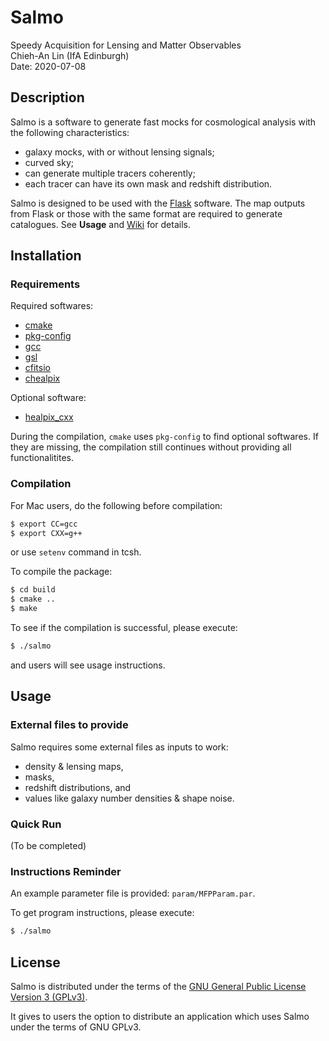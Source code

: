 Salmo
=====

Speedy Acquisition for Lensing and Matter Observables  
Chieh-An Lin (IfA Edinburgh)  
Date: 2020-07-08  


Description
-----------

Salmo is a software to generate fast mocks for cosmological analysis with the following characteristics:
- galaxy mocks, with or without lensing signals;
- curved sky;
- can generate multiple tracers coherently;
- each tracer can have its own mask and redshift distribution.

Salmo is designed to be used with the [Flask](https://github.com/hsxavier/flask) software. 
The map outputs from Flask or those with the same format are required to generate catalogues.
See **Usage** and [Wiki](https://github.com/Linc-tw/salmo/wiki) for details.


Installation
------------

### Requirements

Required softwares:
- [cmake](https://cmake.org/cmake/resources/software.html)
- [pkg-config](https://www.freedesktop.org/wiki/Software/pkg-config/)
- [gcc](https://gcc.gnu.org/)
- [gsl](https://www.gnu.org/software/gsl/)
- [cfitsio](https://heasarc.gsfc.nasa.gov/fitsio/fitsio.html)
- [chealpix](https://healpix.jpl.nasa.gov/index.shtml)

Optional software:
- [healpix_cxx](https://healpix.jpl.nasa.gov/index.shtml)

During the compilation, `cmake` uses `pkg-config` to find optional softwares. If they are missing, the compilation still continues without providing all functionalitites.


### Compilation

For Mac users, do the following before compilation:
```Bash
$ export CC=gcc
$ export CXX=g++
```
or use `setenv` command in tcsh.

To compile the package:
```Bash
$ cd build
$ cmake ..
$ make
```

To see if the compilation is successful, please execute:
```Bash
$ ./salmo
```
and users will see usage instructions.


Usage
-----

### External files to provide

Salmo requires some external files as inputs to work:
- density & lensing maps,
- masks,
- redshift distributions, and 
- values like galaxy number densities & shape noise.

### Quick Run
(To be completed)

### Instructions Reminder

An example parameter file is provided: `param/MFPParam.par`. 

To get program instructions, please execute:
```Bash
$ ./salmo
```


License
-------

Salmo is distributed under the terms of the [GNU General Public License Version 3 (GPLv3)](https://www.gnu.org/licenses/).

It gives to users the option to distribute an application which uses Salmo under the terms of GNU GPLv3.

